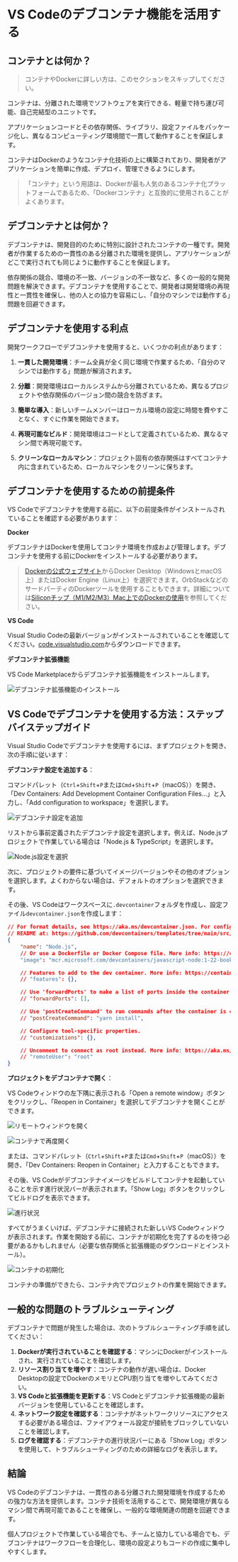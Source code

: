 # VS Codeのデブコンテナ機能を活用する

## コンテナとは何か？

> コンテナやDockerに詳しい方は、このセクションをスキップしてください。

コンテナは、分離された環境でソフトウェアを実行できる、軽量で持ち運び可能、自己完結型のユニットです。

アプリケーションコードとその依存関係、ライブラリ、設定ファイルをパッケージ化し、異なるコンピューティング環境間で一貫して動作することを保証します。

コンテナはDockerのようなコンテナ化技術の上に構築されており、開発者がアプリケーションを簡単に作成、デプロイ、管理できるようにします。

> 「コンテナ」という用語は、Dockerが最も人気のあるコンテナ化プラットフォームであるため、「Dockerコンテナ」と互換的に使用されることがよくあります。

## デブコンテナとは何か？

デブコンテナは、開発目的のために特別に設計されたコンテナの一種です。開発者が作業するための一貫性のある分離された環境を提供し、アプリケーションがどこで実行されても同じように動作することを保証します。

依存関係の競合、環境の不一致、バージョンの不一致など、多くの一般的な開発問題を解決できます。デブコンテナを使用することで、開発者は開発環境の再現性と一貫性を確保し、他の人との協力を容易にし、「自分のマシンでは動作する」問題を回避できます。

## デブコンテナを使用する利点

開発ワークフローでデブコンテナを使用すると、いくつかの利点があります：

1. **一貫した開発環境**：チーム全員が全く同じ環境で作業するため、「自分のマシンでは動作する」問題が解消されます。

2. **分離**：開発環境はローカルシステムから分離されているため、異なるプロジェクトや依存関係のバージョン間の競合を防ぎます。

3. **簡単な導入**：新しいチームメンバーはローカル環境の設定に時間を費やすことなく、すぐに作業を開始できます。

4. **再現可能なビルド**：開発環境はコードとして定義されているため、異なるマシン間で再現可能です。

5. **クリーンなローカルマシン**：プロジェクト固有の依存関係はすべてコンテナ内に含まれているため、ローカルマシンをクリーンに保ちます。

## デブコンテナを使用するための前提条件

VS Codeでデブコンテナを使用する前に、以下の前提条件がインストールされていることを確認する必要があります：

**Docker**

デブコンテナはDockerを使用してコンテナ環境を作成および管理します。デブコンテナを使用する前にDockerをインストールする必要があります。

> [Dockerの公式ウェブサイト](https://www.docker.com/products/docker-desktop/)からDocker Desktop（WindowsとmacOS上）またはDocker Engine（Linux上）を選択できます。OrbStackなどのサードパーティのDockerツールを使用することもできます。詳細については[Siliconチップ（M1/M2/M3）Mac上でのDockerの使用](/ja/mac/how-to-use-docker-on-m1-mac.html)を参照してください。


**VS Code**

Visual Studio Codeの最新バージョンがインストールされていることを確認してください。[code.visualstudio.com](https://code.visualstudio.com/)からダウンロードできます。


**デブコンテナ拡張機能**

VS Code Marketplaceからデブコンテナ拡張機能をインストールします。

![デブコンテナ拡張機能のインストール](/attachments/vscode/dev-container/01-extension.png)

## VS Codeでデブコンテナを使用する方法：ステップバイステップガイド

Visual Studio Codeでデブコンテナを使用するには、まずプロジェクトを開き、次の手順に従います：

**デブコンテナ設定を追加する**：

コマンドパレット（`Ctrl`+`Shift`+`P`または`Cmd`+`Shift`+`P`（macOS））を開き、「Dev Containers: Add Development Container Configuration Files...」と入力し、「Add configuration to workspace」を選択します。

![デブコンテナ設定を追加](/attachments/vscode/dev-container/02-add-config.png)

リストから事前定義されたデブコンテナ設定を選択します。例えば、Node.jsプロジェクトで作業している場合は「Node.js & TypeScript」を選択します。

![Node.js設定を選択](/attachments/vscode/dev-container/03-select-nodejs.png)

次に、プロジェクトの要件に基づいてイメージバージョンやその他のオプションを選択します。よくわからない場合は、デフォルトのオプションを選択できます。

その後、VS Codeはワークスペースに`.devcontainer`フォルダを作成し、設定ファイル`devcontainer.json`を作成します：

```json
// For format details, see https://aka.ms/devcontainer.json. For config options, see the
// README at: https://github.com/devcontainers/templates/tree/main/src/javascript-node
{
	"name": "Node.js",
	// Or use a Dockerfile or Docker Compose file. More info: https://containers.dev/guide/dockerfile
	"image": "mcr.microsoft.com/devcontainers/javascript-node:1-22-bookworm"

	// Features to add to the dev container. More info: https://containers.dev/features.
	// "features": {},

	// Use 'forwardPorts' to make a list of ports inside the container available locally.
	// "forwardPorts": [],

	// Use 'postCreateCommand' to run commands after the container is created.
	// "postCreateCommand": "yarn install",

	// Configure tool-specific properties.
	// "customizations": {},

	// Uncomment to connect as root instead. More info: https://aka.ms/dev-containers-non-root.
	// "remoteUser": "root"
}
```

**プロジェクトをデブコンテナで開く**：

VS Codeウィンドウの左下隅に表示される「Open a remote window」ボタンをクリックし、「Reopen in Container」を選択してデブコンテナを開くことができます。

![リモートウィンドウを開く](/attachments/vscode/dev-container/04-open-remote-window.png)

![コンテナで再度開く](/attachments/vscode/dev-container/05-reopen-in-container.png)

または、コマンドパレット（`Ctrl`+`Shift`+`P`または`Cmd`+`Shift`+`P`（macOS））を開き、「Dev Containers: Reopen in Container」と入力することもできます。

その後、VS Codeがデブコンテナイメージをビルドしてコンテナを起動していることを示す進行状況バーが表示されます。「Show Log」ボタンをクリックしてビルドログを表示できます。

![進行状況](/attachments/vscode/dev-container/06-progress.png)

すべてがうまくいけば、デブコンテナに接続された新しいVS Codeウィンドウが表示されます。作業を開始する前に、コンテナが初期化を完了するのを待つ必要があるかもしれません（必要な依存関係と拡張機能のダウンロードとインストール）。

![コンテナの初期化](/attachments/vscode/dev-container/07-container-initializing.png)

コンテナの準備ができたら、コンテナ内でプロジェクトの作業を開始できます。

## 一般的な問題のトラブルシューティング

デブコンテナで問題が発生した場合は、次のトラブルシューティング手順を試してください：

1. **Dockerが実行されていることを確認する**：マシンにDockerがインストールされ、実行されていることを確認します。
2. **リソース割り当てを増やす**：コンテナの動作が遅い場合は、Docker Desktopの設定でDockerのメモリとCPU割り当てを増やしてみてください。
3. **VS Codeと拡張機能を更新する**：VS Codeとデブコンテナ拡張機能の最新バージョンを使用していることを確認します。
4. **ネットワーク設定を確認する**：コンテナがネットワークリソースにアクセスする必要がある場合は、ファイアウォール設定が接続をブロックしていないことを確認します。
5. **ログを確認する**：デブコンテナの進行状況バーにある「Show Log」ボタンを使用して、トラブルシューティングのための詳細なログを表示します。

## 結論

VS Codeのデブコンテナは、一貫性のある分離された開発環境を作成するための強力な方法を提供します。コンテナ技術を活用することで、開発環境が異なるマシン間で再現可能であることを確保し、一般的な環境関連の問題を回避できます。

個人プロジェクトで作業している場合でも、チームと協力している場合でも、デブコンテナはワークフローを合理化し、環境の設定よりもコードの作成に集中しやすくします。
